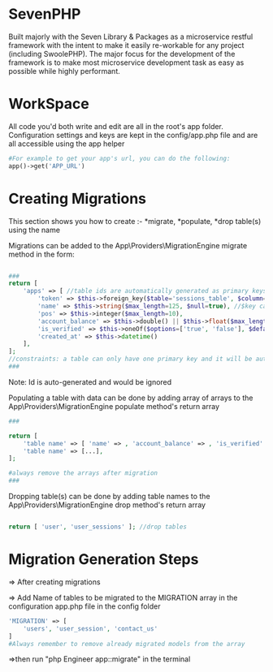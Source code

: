 # SevenPHP

Built majorly with the Seven Library & Packages as a microservice restful framework with the intent to make it easily re-workable for any project (including SwoolePHP). The major focus for the development of the framework is to make most microservice development task as easy as possible while highly performant.


# WorkSpace
All code you'd both write and edit are all in the root's app folder.
Configuration settings and keys are kept in the config/app.php file and are all accessible using the app helper
```php
#For example to get your app's url, you can do the following:
app()->get('APP_URL')

```


# Creating Migrations
This section shows you how to create :- 
	*migrate, 
	*populate, 
	*drop table(s) using the name



Migrations can be added to the App\Providers\MigrationEngine migrate method in the form:

```php

###
return [
	'apps' => [ //table ids are automatically generated as primary keys
		'token' => $this->foreign_key($table='sessions_table', $column='session'), //the referenced table must already exists the name must be exact to avoid errors
		'name' => $this->string($max_length=125, $null=true), //$key can be one of [ 'primary', 'unique','fulltext', ''  ]
		'pos' => $this->integer($max_length=10),
		'account_balance' => $this->double() || $this->float($max_length=16), //in other to specify a maximum length, float should be used instead of a double
		'is_verified' => $this->oneOf($options=['true', 'false'], $default='false' ),
		'created_at' => $this->datetime()
	],
];
//constraints: a table can only have one primary key and it will be autogenerated
###
```
Note: Id is auto-generated and would be ignored

Populating a table with data can be done by adding array of arrays to the App\Providers\MigrationEngine populate method's return array
```php
###

return [
	'table name' => [ 'name' => , 'account_balance' => , 'is_verified' => ],
	'table name' => [...],
];

#always remove the arrays after migration
###

```

Dropping table(s) can be done by adding table names to the App\Providers\MigrationEngine drop method's return array
```php

return [ 'user', 'user_sessions' ]; //drop tables

```

# Migration Generation Steps

=> After creating migrations

=> Add Name of tables to be migrated to the MIGRATION array in the configuration app.php file in the config folder

```php
'MIGRATION' => [
	'users', 'user_session', 'contact_us'
]
#Always remember to remove already migrated models from the array
```

=>then run "php Engineer app::migrate" in the terminal
